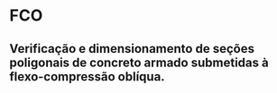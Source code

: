 # FCO
## Verificação e dimensionamento de seções poligonais de concreto armado submetidas à flexo-compressão oblíqua.
